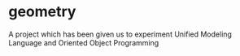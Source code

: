 # geometry
A project which has been given us to experiment Unified Modeling Language and Oriented Object Programming
